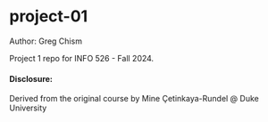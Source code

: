 # project-01
Author: Greg Chism

Project 1 repo for INFO 526 - Fall 2024.

#### Disclosure:
Derived from the original course by Mine Çetinkaya-Rundel @ Duke University
